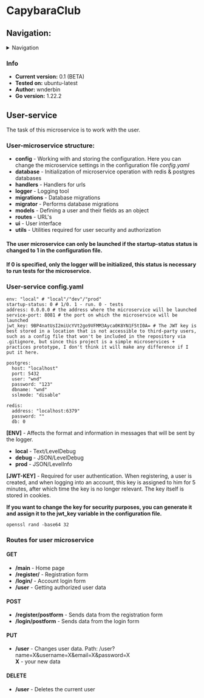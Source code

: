 # CapybaraClub

## Navigation:

<details>
  <summary>Navigation</summary>
  <ol>
    <li> <a href="#info"> About project </a> </li>
    <li> <a href="#user-service"> About user-microservice </a> 
        <ul> 
            <li> <a href="#user-service-configyaml"> About configuration file in user-service </a> </li>
            <li> <a href="#routes-for-user-microservice"> About routes for user-microservice</a> </li>
        </ul>
    </li>
    
</details>

### Info
* **Current version:** 0.1 (BETA)
* **Tested on:** ubuntu-latest 
* **Author:** wnderbin
* **Go version:** 1.22.2

## User-service
The task of this microservice is to work with the user.
### User-microservice structure:
* **config** - Working with and storing the configuration. Here you can change the microservice settings in the configuration file *config.yaml*
* **database** - Initialization of microservice operation with redis & postgres databases
* **handlers** - Handlers for urls
* **logger** - Logging tool
* **migrations** - Database migrations
* **migrator** - Performs database migrations
* **models** - Defining a user and their fields as an object
* **routes** - URL's
* **ui** - User interface
* **utils** - Utilities required for user security and authorization
#### The user microservice can only be launched if the startup-status status is changed to 1 in the configuration file. 
#### If 0 is specified, only the logger will be initialized, this status is necessary to run tests for the microservice.

### User-service config.yaml
```
env: "local" # "local"/"dev"/"prod"
startup-status: 0 # 1/0. 1 - run. 0 - tests
address: 0.0.0.0 # the address where the microservice will be launched
service-port: 8081 # the port on which the microservice will be launched
jwt_key: 9BP4natUsI2miUcYVt2go9VFMM3Ayca0K8YN1F5tI0A= # The JWT key is best stored in a location that is not accessible to third-party users, such as a config file that won't be included in the repository via .gitignore, but since this project is a simple microservices + practices prototype, I don't think it will make any difference if I put it here.

postgres:
  host: "localhost"
  port: 5432
  user: "wnd"
  password: "123"
  dbname: "wnd"
  sslmode: "disable"

redis:
  address: "localhost:6379"
  password: ""
  db: 0
```
**[ENV]** - Affects the format and information in messages that will be sent by the logger.
* **local** - Text/LevelDebug
* **debug** - JSON/LevelDebug
* **prod** - JSON/LevelInfo

**[JWT-KEY]** - Required for user authentication. When registering, a user is created, and when logging into an account, this key is assigned to him for 5 minutes, after which time the key is no longer relevant. The key itself is stored in cookies.

**If you want to change the key for security purposes, you can generate it and assign it to the jwt_key variable in the configuration file.**
```
openssl rand -base64 32
```

### Routes for user microservice
#### GET
* **/main** - Home page
* **/register/** - Registration form
* **/login/** - Account login form
* **/user** - Getting authorized user data
#### POST
* **/register/postform** - Sends data from the registration form
* **/login/postform** - Sends data from the login form
#### PUT
* **/user** - Changes user data. Path: /user?name=X&username=X&email=X&password=X \
**X** - your new data 
#### DELETE
* **/user** - Deletes the current user

